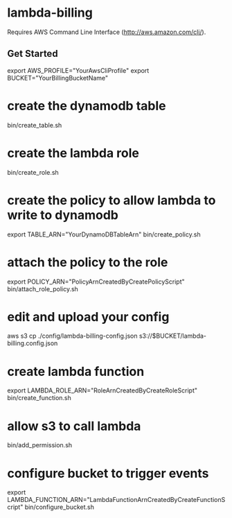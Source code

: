 lambda-billing
==============

Requires AWS Command Line Interface (http://aws.amazon.com/cli/).

Get Started
-----------

export AWS_PROFILE="YourAwsCliProfile"
export BUCKET="YourBillingBucketName"

# create the dynamodb table
bin/create_table.sh

# create the lambda role
bin/create_role.sh

# create the policy to allow lambda to write to dynamodb
export TABLE_ARN="YourDynamoDBTableArn"
bin/create_policy.sh

# attach the policy to the role
export POLICY_ARN="PolicyArnCreatedByCreatePolicyScript"
bin/attach_role_policy.sh

# edit and upload your config
aws s3 cp ./config/lambda-billing-config.json s3://$BUCKET/lambda-billing.config.json

# create lambda function
export LAMBDA_ROLE_ARN="RoleArnCreatedByCreateRoleScript"
bin/create_function.sh

# allow s3 to call lambda
bin/add_permission.sh

# configure bucket to trigger events
export LAMBDA_FUNCTION_ARN="LambdaFunctionArnCreatedByCreateFunctionScript"
bin/configure_bucket.sh
